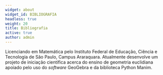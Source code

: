 ```yaml
---
widget: about
widget_id: BIBLIOGRAFIA
headless: true
weight: 20
title: Bibliografia
active: true
author: admin
---
```

Licenciando em Matemática pelo Instituto Federal de Educação, Ciência e Tecnologia de São Paulo, Campus Araraquara. Atualmente desenvolve um projeto de iniciação científica acerca do ensino de geometria euclidiana apoiado pelo uso do *software* GeoGebra e da biblioteca Python Manim.